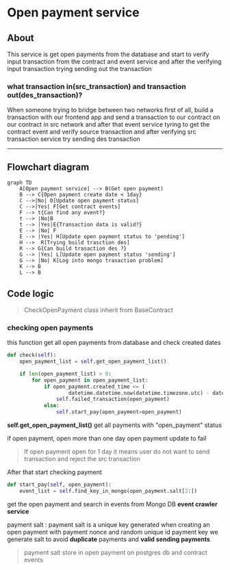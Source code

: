 # Open payment service
## About
This service is get open payments from the database and start to verify input transaction from the contract and 
event service and after the verifying input transaction trying sending out the transaction

### what transaction in(src_transaction) and transaction out(des_transaction)?
When someone trying to bridge between two networks 
first of all, build a transaction with our frontend app and send a transaction to our contract on our contract in src network
and after that event service tyring to get the contract event and verify source transaction and after verifying src transaction
service try sending des transaction

----------------------
## Flowchart diagram
```mermaid
graph TD
    A[Open payment service] --> B(Get open payment)
    B --> C{Open payment create date < 1day}
    C -->|No| D[Update open payment status]
    C -->|Yes| F[Get contract events]
    F --> t{Can find any event?}
    t --> |No|B
    t --> |Yes|E{Transaction data is valid?}
    E --> |No| F
    E --> |Yes| H[Update open payment status to 'pending']
    H -->  R[Trying build trasction des]
    R --> G{Can build trasaction des ?}
    G --> |Yes| L[Update open payment status 'sending']
    G --> |No| K[Log into mongo trasaction problem]
    K --> B
    L --> B
```
## Code logic
> CheckOpenPayment class inherit from BaseContract

### checking open payments
this function get all open payments from database and check created dates

```python
def check(self):
    open_payment_list = self.get_open_payment_list()

    if len(open_payment_list) > 0:
        for open_payment in open_payment_list:
            if open_payment.created_time <= (
                    datetime.datetime.now(datetime.timezone.utc) - datetime.timedelta(days=1)):
                self.failed_transaction(open_payment)
            else:
                self.start_pay(open_payment=open_payment)
```
**self.get_open_payment_list()**
get all payments with "open_payment" status

if open payment, open more than one day open payment update to fail 

> If open payment open for 1 day it means user do not want to send transaction and reject the src transaction

After that start checking payment
```python
def start_pay(self, open_payment):
    event_list = self.find_key_in_mongo(open_payment.salt[2:])
```
get the open payment and search in events from Mongo DB **event crawler service**

payment salt :
payment salt is a unique key generated when creating an open payment with payment nonce and  random unique id payment key 
we generate salt to avoid **duplicate** payments and **valid sending payments** 

> payment salt store in open payment on postgres db and contract events


